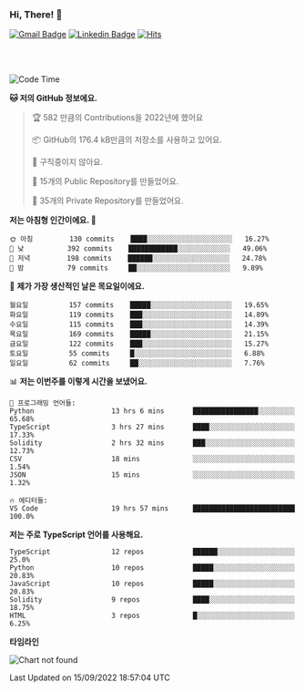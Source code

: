 ### Hi, There! 👋


[![Gmail Badge](https://img.shields.io/badge/-725psh@gmail.com-c14438?style=flat&logo=Gmail&logoColor=white&link=mailto:725psh@gmail.com)](mailto:725psh@gmail.com) 
[![Linkedin Badge](https://img.shields.io/badge/-soohanpark-0072b1?style=flat&logo=Linkedin&logoColor=white&link=https://www.linkedin.com/in/soohanpark/)](https://www.linkedin.com/in/soohanpark/) 
[![Hits](https://hits.seeyoufarm.com/api/count/incr/badge.svg?url=https%3A%2F%2Fgithub.com%2FSoohan-Park&count_bg=%23000000&title_bg=%23828282&icon=gradle.svg&icon_color=%23FFFFFF&title=Visited&edge_flat=false)](https://hits.seeyoufarm.com)  

<br />
<br />

<!--START_SECTION:waka-->
![Code Time](http://img.shields.io/badge/Code%20Time-268%20hrs%2025%20mins-blue)

**🐱 저의 GitHub 정보에요.** 

> 🏆 582 만큼의 Contributions을 2022년에 했어요
 > 
> 📦 GitHub의 176.4 kB만큼의 저장소를 사용하고 있어요. 
 > 
> 🚫 구직중이지 않아요.
 > 
> 📜 15개의 Public Repository를 만들었어요. 
 > 
> 🔑 35개의 Private Repository를 만들었어요.  
 > 
**저는 아침형 인간이에요. 🐤** 

```text
🌞 아침         130 commits    ████░░░░░░░░░░░░░░░░░░░░░   16.27% 
🌆 낮　         392 commits    ████████████░░░░░░░░░░░░░   49.06% 
🌃 저녁         198 commits    ██████░░░░░░░░░░░░░░░░░░░   24.78% 
🌙 밤　         79 commits     ██░░░░░░░░░░░░░░░░░░░░░░░   9.89%

```
📅 **제가 가장 생산적인 날은 목요일이에요.** 

```text
월요일          157 commits    █████░░░░░░░░░░░░░░░░░░░░   19.65% 
화요일          119 commits    ███░░░░░░░░░░░░░░░░░░░░░░   14.89% 
수요일          115 commits    ███░░░░░░░░░░░░░░░░░░░░░░   14.39% 
목요일          169 commits    █████░░░░░░░░░░░░░░░░░░░░   21.15% 
금요일          122 commits    ███░░░░░░░░░░░░░░░░░░░░░░   15.27% 
토요일          55 commits     █░░░░░░░░░░░░░░░░░░░░░░░░   6.88% 
일요일          62 commits     ██░░░░░░░░░░░░░░░░░░░░░░░   7.76%

```


📊 **저는 이번주를 이렇게 시간을 보냈어요.** 

```text
💬 프로그래밍 언어들: 
Python                   13 hrs 6 mins       ████████████████░░░░░░░░░   65.68% 
TypeScript               3 hrs 27 mins       ████░░░░░░░░░░░░░░░░░░░░░   17.33% 
Solidity                 2 hrs 32 mins       ███░░░░░░░░░░░░░░░░░░░░░░   12.73% 
CSV                      18 mins             ░░░░░░░░░░░░░░░░░░░░░░░░░   1.54% 
JSON                     15 mins             ░░░░░░░░░░░░░░░░░░░░░░░░░   1.32%

🔥 에디터들: 
VS Code                  19 hrs 57 mins      █████████████████████████   100.0%

```

**저는 주로 TypeScript 언어를 사용해요.** 

```text
TypeScript               12 repos            ██████░░░░░░░░░░░░░░░░░░░   25.0% 
Python                   10 repos            █████░░░░░░░░░░░░░░░░░░░░   20.83% 
JavaScript               10 repos            █████░░░░░░░░░░░░░░░░░░░░   20.83% 
Solidity                 9 repos             ████░░░░░░░░░░░░░░░░░░░░░   18.75% 
HTML                     3 repos             █░░░░░░░░░░░░░░░░░░░░░░░░   6.25%

```


**타임라인**

![Chart not found](https://raw.githubusercontent.com/Soohan-Park/Soohan-Park/master/charts/bar_graph.png) 


 Last Updated on 15/09/2022 18:57:04 UTC
<!--END_SECTION:waka-->
